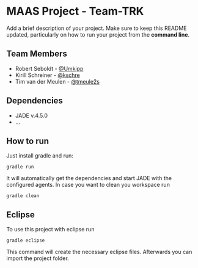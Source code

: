 # MAAS Project - Team-TRK

Add a brief description of your project. Make sure to keep this README updated, particularly on how to run your project from the **command line**.

## Team Members
* Robert Seboldt - [@Umkipp](https://github.com/Umkipp)
* Kirill Schreiner - [@kschre](https://github.com/kschre)
* Tim van der Meulen - [@tmeule2s](https://github.com/tmeule2s)

## Dependencies
* JADE v.4.5.0
* ...

## How to run
Just install gradle and run:

    gradle run

It will automatically get the dependencies and start JADE with the configured agents.
In case you want to clean you workspace run

    gradle clean

## Eclipse
To use this project with eclipse run

    gradle eclipse

This command will create the necessary eclipse files.
Afterwards you can import the project folder.
